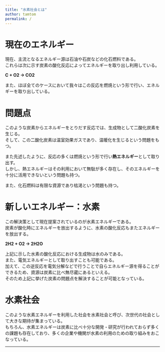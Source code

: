 ```yaml
---
title: "水素社会とは"
author: tamtom
permalink: /
---
```


# 現在のエネルギー
現在、主流となるエネルギー源は石油や石炭などの化石燃料である。  
これらは次に示す炭素の酸化反応によってエネルギーを取り出し利用している。  
  
**C + O2 → CO2**  
  
また、ほぼ全てのケースにおいて我々はこの反応を燃焼という形で行い、エネルギーを取り出している。 
# 問題点  
このような炭素からエネルギーをとりだす反応では、生成物として二酸化炭素を生じる。  
そして、この二酸化炭素は温室効果ガスであり、温暖化を生じるという問題をもつ。 
  
また先述したように、反応の多くは燃焼という形で行い**熱エネルギー**として取り出す。  
しかし、熱エネルギーはその利用において無駄が多く存在し、そのエネルギーを十分に活用できないという問題も持つ。
  
また、化石燃料は有限な資源であり枯渇という問題も持つ。
# 新しいエネルギー：水素
この解決策として現在提案されているのが水素エネルギーである。  
炭素が酸化時にエネルギーを放出するように、水素の酸化反応もまたエネルギーを放出する。  
  
**2H2 + O2 → 2H2O**  
  
上記に示した水素の酸化反応における生成物は水のみである。  
また、電気エネルギーとして取り出すことも可能である。  
加えて、この逆反応を電気分解などで行うことで自らエネルギー源を得ることができるため、資源は炭素に比べ無尽蔵にあるといえる。  
そのため上記に挙げた炭素の問題点を解決することが可能となっている。  
# 水素社会
このような水素エネルギーを利用した社会を水素社会と呼び、次世代の社会として大きな期待が集まっている。  
もちろん、水素エネルギーは炭素に比べ十分な開発・研究が行われておらず多くの課題も存在しており、多くの企業や機関が水素の利用のための取り組みをおこなっている。
  
---

